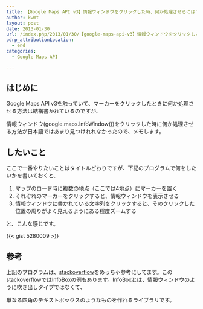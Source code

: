 ```yaml
---
title: 【Google Maps API v3】情報ウィンドウをクリックした時、何か処理させるには？
author: kwmt
layout: post
date: 2013-01-30
url: /index.php/2013/01/30/【google-maps-api-v3】情報ウィンドウをクリックした時、何か/
pdrp_attributionLocation:
  - end
categories:
  - Google Maps API

---
```

## はじめに

Google Maps API v3を触っていて、マーカーをクリックしたときに何か処理させる方法は結構書かれているのですが、
  
情報ウィンドウ(google.maps.InfoWindow())をクリックした時に何か処理させる方法が日本語ではあまり見つけれれなかったので、メモします。 

## したいこと

ここで一番やりたいことはタイトルどおりですが、下記のプログラムで何をしたいかを書いておくと、 

  1. マップのロード時に複数の地点（ここでは4地点）にマーカーを置く
  2. それぞれのマーカーをクリックすると、情報ウィンドウを表示させる
  3. 情報ウィンドウに書かれている文字列をクリックすると、そのクリックした位置の周りがよく見えるようにある程度ズームする

と、こんな感じです。 

{{< gist 5280009 >}}

## 参考

上記のプログラムは、[stackoverflow][1]をめっちゃ参考にしてます。このstackoverflowではInfoBoxの例もあります。InfoBoxとは、情報ウィンドウのように吹き出しタイプではなくて、
  
単なる四角のテキストボックスのようなものを作れるライブラリです。

 [1]: http://stackoverflow.com/questions/12102598/trigger-event-with-infowindow-or-infobox-on-click-google-map-api-v3